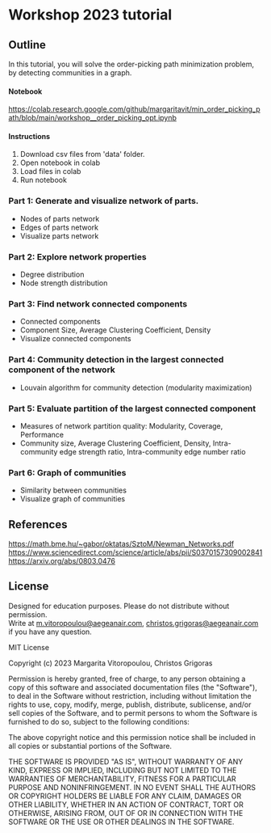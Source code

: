 # Workshop 2023 tutorial

## Outline

In this tutorial, you will solve the order-picking path minimization problem, by detecting communities in a graph.
#### Notebook
https://colab.research.google.com/github/margaritavit/min_order_picking_path/blob/main/workshop__order_picking_opt.ipynb

#### Instructions
1. Download csv files from 'data' folder.
2. Open notebook in colab
3. Load files in colab
4. Run notebook

### Part 1: Generate and visualize network of parts.
  - Nodes of parts network
  - Edges of parts network
  - Visualize parts network

### Part 2: Explore network properties
  - Degree distribution
  - Node strength distribution

### Part 3: Find network connected components
  - Connected components
  - Component Size, Average Clustering Coefficient, Density
  - Visualize connected components

### Part 4: Community detection in the largest connected component of the network
  - Louvain algorithm for community detection (modularity maximization)

### Part 5: Evaluate partition of the largest connected component
  - Measures of network partition quality: Modularity, Coverage, Performance
  - Community size, Average Clustering Coefficient, Density, Intra-community edge strength ratio, Intra-community edge number ratio
    
### Part 6: Graph of communities
  - Similarity between communities
  - Visualize graph of communities

## References
https://math.bme.hu/~gabor/oktatas/SztoM/Newman_Networks.pdf
https://www.sciencedirect.com/science/article/abs/pii/S0370157309002841
https://arxiv.org/abs/0803.0476

## License

Designed for education purposes. Please do not distribute without permission.   
Write at m.vitoropoulou@aegeanair.com, christos.grigoras@aegeanair.com if you have any question.

MIT License

Copyright (c) 2023 Margarita Vitoropoulou, Christos Grigoras

Permission is hereby granted, free of charge, to any person obtaining a copy
of this software and associated documentation files (the "Software"), to deal
in the Software without restriction, including without limitation the rights
to use, copy, modify, merge, publish, distribute, sublicense, and/or sell
copies of the Software, and to permit persons to whom the Software is
furnished to do so, subject to the following conditions:

The above copyright notice and this permission notice shall be included in all
copies or substantial portions of the Software.

THE SOFTWARE IS PROVIDED "AS IS", WITHOUT WARRANTY OF ANY KIND, EXPRESS OR
IMPLIED, INCLUDING BUT NOT LIMITED TO THE WARRANTIES OF MERCHANTABILITY,
FITNESS FOR A PARTICULAR PURPOSE AND NONINFRINGEMENT. IN NO EVENT SHALL THE
AUTHORS OR COPYRIGHT HOLDERS BE LIABLE FOR ANY CLAIM, DAMAGES OR OTHER
LIABILITY, WHETHER IN AN ACTION OF CONTRACT, TORT OR OTHERWISE, ARISING FROM,
OUT OF OR IN CONNECTION WITH THE SOFTWARE OR THE USE OR OTHER DEALINGS IN THE
SOFTWARE.



